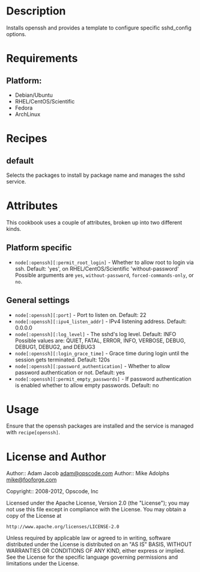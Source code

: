 Description
===========

Installs openssh and provides a template to configure specific sshd_config options.

Requirements
============

## Platform:

* Debian/Ubuntu
* RHEL/CentOS/Scientific
* Fedora
* ArchLinux

Recipes
=======

default
-------

Selects the packages to install by package name and manages the sshd
service.

Attributes
==========

This cookbook uses a couple of attributes, broken up into two different kinds.

Platform specific
-----------------

* `node[:openssh][:permit_root_login]` - Whether to allow root to login via ssh. Default: 'yes', on RHEL/CentOS/Scientific 'without-password'
  Possible arguments are `yes`, `without-password`, `forced-commands-only`, or `no`.

General settings
----------------

* `node[:openssh][:port]` - Port to listen on. Default: 22
* `node[:openssh][:ipv4_listen_addr]` - IPv4 listening address. Default: 0.0.0.0
* `node[:openssh][:log_level]` - The sshd's log level. Default: INFO
  Possible values are: QUIET, FATAL, ERROR, INFO, VERBOSE, DEBUG, DEBUG1, DEBUG2, and DEBUG3
* `node[:openssh][:login_grace_time]` - Grace time during login until the session gets terminated. Default: 120s
* `node[:openssh][:password_authentication]` - Whether to allow password authentication or not. Default: yes
* `node[:openssh][:permit_empty_passwords]` - If password authentication is enabled whether to allow empty passwords. Default: no

Usage
=====

Ensure that the openssh packages are installed and the service is
managed with `recipe[openssh]`.

License and Author
==================

Author:: Adam Jacob <adam@opscode.com>
Author:: Mike Adolphs <mike@fooforge.com>

Copyright:: 2008-2012, Opscode, Inc

Licensed under the Apache License, Version 2.0 (the "License");
you may not use this file except in compliance with the License.
You may obtain a copy of the License at

    http://www.apache.org/licenses/LICENSE-2.0

Unless required by applicable law or agreed to in writing, software
distributed under the License is distributed on an "AS IS" BASIS,
WITHOUT WARRANTIES OR CONDITIONS OF ANY KIND, either express or implied.
See the License for the specific language governing permissions and
limitations under the License.
